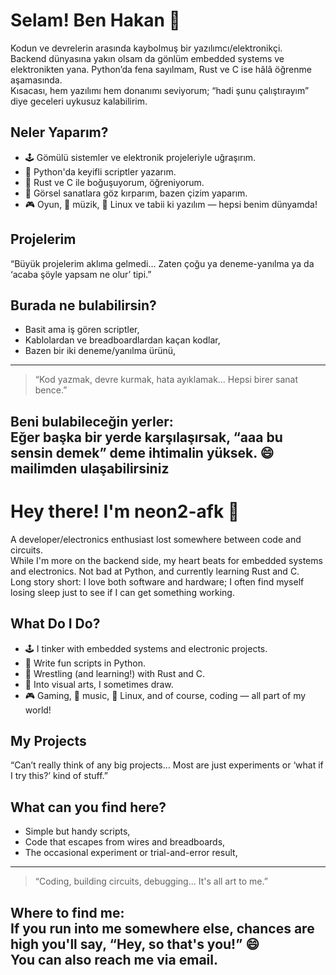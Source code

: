 # Selam! Ben Hakan 👋

Kodun ve devrelerin arasında kaybolmuş bir yazılımcı/elektronikçi.  
Backend dünyasına yakın olsam da gönlüm embedded systems ve elektronikten yana. Python’da fena sayılmam, Rust ve C ise hâlâ öğrenme aşamasında.  
Kısacası, hem yazılımı hem donanımı seviyorum; “hadi şunu çalıştırayım” diye geceleri uykusuz kalabilirim.

## Neler Yaparım?

- 🕹️ Gömülü sistemler ve elektronik projeleriyle uğraşırım.
- 🐍 Python'da keyifli scriptler yazarım.
- 🦀 Rust ve C ile boğuşuyorum, öğreniyorum.
- 🎨 Görsel sanatlara göz kırparım, bazen çizim yaparım.
- 🎮 Oyun, 🎵 müzik, 🐧 Linux ve tabii ki yazılım — hepsi benim dünyamda!

## Projelerim

“Büyük projelerim aklıma gelmedi… Zaten çoğu ya deneme-yanılma ya da ‘acaba şöyle yapsam ne olur’ tipi.”

## Burada ne bulabilirsin?

- Basit ama iş gören scriptler,
- Kablolardan ve breadboardlardan kaçan kodlar,
- Bazen bir iki deneme/yanılma ürünü,

---

> “Kod yazmak, devre kurmak, hata ayıklamak… Hepsi birer sanat bence.”

Beni bulabileceğin yerler:  
Eğer başka bir yerde karşılaşırsak, “aaa bu sensin demek” deme ihtimalin yüksek. 😄
mailimden ulaşabilirsiniz
---
# Hey there! I'm neon2-afk 👋

A developer/electronics enthusiast lost somewhere between code and circuits.  
While I'm more on the backend side, my heart beats for embedded systems and electronics. Not bad at Python, and currently learning Rust and C.  
Long story short: I love both software and hardware; I often find myself losing sleep just to see if I can get something working.

## What Do I Do?

- 🕹️ I tinker with embedded systems and electronic projects.
- 🐍 Write fun scripts in Python.
- 🦀 Wrestling (and learning!) with Rust and C.
- 🎨 Into visual arts, I sometimes draw.
- 🎮 Gaming, 🎵 music, 🐧 Linux, and of course, coding — all part of my world!

## My Projects

“Can’t really think of any big projects… Most are just experiments or ‘what if I try this?’ kind of stuff.”

## What can you find here?

- Simple but handy scripts,
- Code that escapes from wires and breadboards,
- The occasional experiment or trial-and-error result,

---

> “Coding, building circuits, debugging... It's all art to me.”

Where to find me:  
If you run into me somewhere else, chances are high you'll say, “Hey, so that's you!” 😄  
You can also reach me via email.
---

